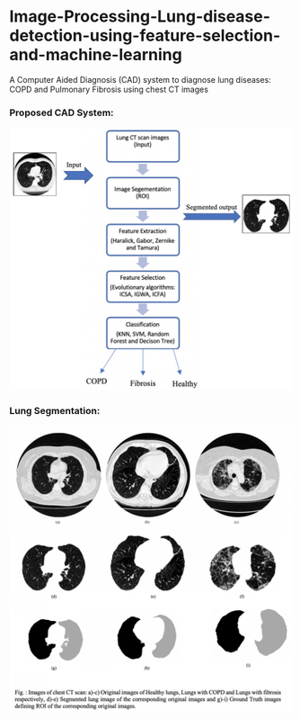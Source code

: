 # Image-Processing-Lung-disease-detection-using-feature-selection-and-machine-learning
A Computer Aided Diagnosis (CAD) system to diagnose lung diseases: COPD and Pulmonary Fibrosis using chest CT images

### Proposed CAD System:
![](readmeImages/CAD_System.jpg)


### Lung Segmentation:
![](readmeImages/lungSegmentation.png)


